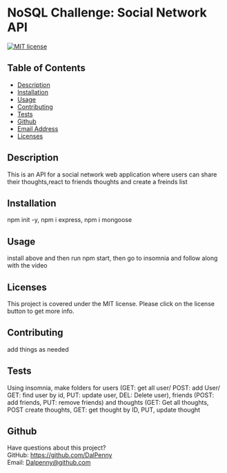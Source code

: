 # NoSQL Challenge: Social Network API

  [![MIT license](https://img.shields.io/badge/License-MIT-blue.svg)](https://lbesson.mit-license.org/)

  ## Table of Contents
  * [Description](#description)
  * [Installation](#installation)
  * [Usage](#usage)
  * [Contributing](#contributing)
  * [Tests](#tests)
  * [Github](#github)
  * [Email Address](#email)
  * [Licenses](#licenses)

  
  ## Description
  This is an API for a social network web application where users can share their thoughts,react to friends thoughts and create a freinds list

  ## Installation
  npm init -y, npm i express, npm i mongoose

  ## Usage
  install above and then run npm start, then go to insomnia and follow along with the video
  ## Licenses
  This project is covered under the MIT license. Please click on the license button to get more info.
  
  ## Contributing
  add things as needed
  
  ## Tests
  Using insomnia, make folders for users (GET: get all user/ POST: add User/ GET: find user by id, PUT: update user, DEL: Delete user), friends (POST: add friends, PUT: remove friends) and thoughts (GET: Get all thoughts, POST create thoughts, GET: get thought by ID, PUT, update thought
  
  ## Github
  Have questions about this project?  
  GitHub: https://github.com/DalPenny  
  Email: Dalpenny@github.com

